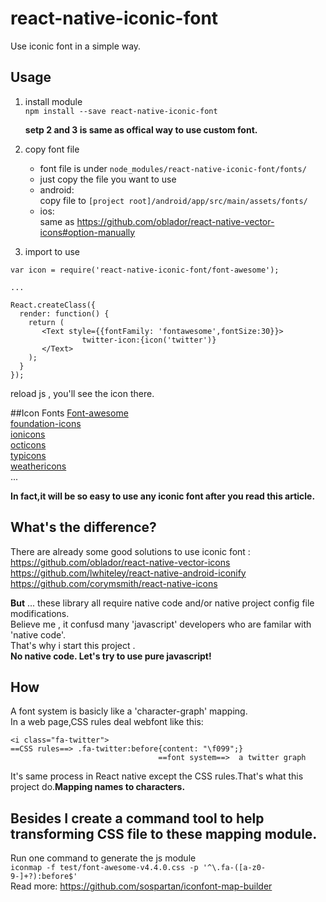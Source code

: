 # react-native-iconic-font
Use iconic font in a simple way.

## Usage
1. install module  
`npm install --save react-native-iconic-font`


	**setp 2 and 3 is same as offical way to use custom font.**  
2. copy font file 
	* font file is under `node_modules/react-native-iconic-font/fonts/`
	* just copy the file you want to use 
	* android:  
  copy file to `[project root]/android/app/src/main/assets/fonts/`
 	* ios:  
 	same as <https://github.com/oblador/react-native-vector-icons#option-manually>
 	
3. import to use  

```
var icon = require('react-native-iconic-font/font-awesome');

...

React.createClass({
  render: function() {
    return (
       <Text style={{fontFamily: 'fontawesome',fontSize:30}}>
                twitter-icon:{icon('twitter')}
       </Text>
    );
  }
});

```
reload js , you'll see the icon there.

##Icon Fonts
[Font-awesome](<http://fontawesome.io/>)  
[foundation-icons](<http://zurb.com/playground/foundation-icon-fonts-3>)  
[ionicons](<http://ionicons.com/>)  
[octicons](<https://github.com/github/octicons>)  
[typicons](<https://github.com/stephenhutchings/typicons.font>)  
[weathericons](<https://erikflowers.github.io/weather-icons/>)  
...  
   
**In fact,it will be so easy to use any iconic font after you read this article.**


## What's the difference?
There are already some good solutions to use iconic font :  
<https://github.com/oblador/react-native-vector-icons>   
<https://github.com/lwhiteley/react-native-android-iconify>  
<https://github.com/corymsmith/react-native-icons>  

**But** ... these library all require native code and/or native project config file modifications.  
Believe me , it confusd many 'javascript' developers who are familar with 'native code'.  
That's why i start this project .  
**No native code. Let's try to use pure javascript!**

## How  
A font system is basicly like a 'character-graph' mapping.  
In a web page,CSS rules deal webfont like this:

```
<i class="fa-twitter">
==CSS rules==> .fa-twitter:before{content: "\f099";} 
                                 ==font system==>  a twitter graph

```
It's same process in React native except the CSS rules.That's what this project do.**Mapping names to characters.**    
## Besides I create a command tool to help transforming CSS file to these mapping module. 
Run one command to generate the js module   
 `iconmap -f test/font-awesome-v4.4.0.css -p '^\.fa-([a-z0-9-]+?):before$'`  
Read more:  <https://github.com/sospartan/iconfont-map-builder> 
